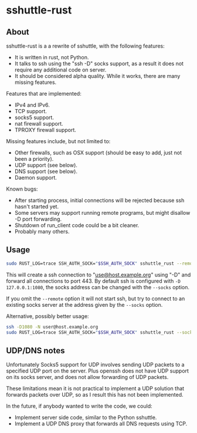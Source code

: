 # sshuttle-rust

## About

sshuttle-rust is a a rewrite of sshuttle, with the following features:

* It is written in rust, not Python.
* It talks to ssh using the "ssh -D" socks support, as a result it does not require any additional code on server.
* It should be considered alpha quality. While it works, there are many missing features.

Features that are implemented:

* IPv4 and IPv6.
* TCP support.
* socks5 support.
* nat firewall support.
* TPROXY firewall support.

Missing features include, but not limited to:

* Other firewalls, such as OSX support (should be easy to add, just not been a priority).
* UDP support (see below).
* DNS support (see below).
* Daemon support.

Known bugs:

* After starting process, initial connections will be rejected because ssh hasn't started yet.
* Some servers may support running remote programs, but might disallow -D port forwarding.
* Shutdown of run_client code could be a bit cleaner.
* Probably many others.

## Usage

```sh
sudo RUST_LOG=trace SSH_AUTH_SOCK="$SSH_AUTH_SOCK" sshuttle_rust --remote user@host.example.org --listen 127.0.0.1:1021  --listen '[::1]:1022' 0.0.0.0/0:443 '[::/0]:443'
```

This will create a ssh connection to "use@host.example.org" using "-D" and forward all connections to port 443. By default ssh is configured with `-D 127.0.0.1:1080`, the socks address can be changed with the `--socks` option.

If you omit the `--remote` option it will not start ssh, but try to connect to an existing socks server at the address given by the `--socks` option.

Alternative, possibly better usage:

```sh
ssh -D1080 -N user@host.example.org
sudo RUST_LOG=trace SSH_AUTH_SOCK="$SSH_AUTH_SOCK" sshuttle_rust --socks 127.0.0.1:1080 --listen 127.0.0.1:1021  --listen '[::1]:1022' 0.0.0.0/0:443 '[::/0]:443'
```

## UDP/DNS notes

Unfortunately Socks5 support for UDP involves sending UDP packets to a specified UDP port on the server.
Plus openssh does not have UDP support on its socks server, and does not allow forwarding of UDP packets.

These limitations mean it is not practical to implement a UDP solution that forwards packets over UDP, so
as I result this has not been implemented.

In the future, if anybody wanted to write the code, we could:

* Implement server side code, similar to the Python sshuttle.
* Implement a UDP DNS proxy that forwards all DNS requests using TCP.
